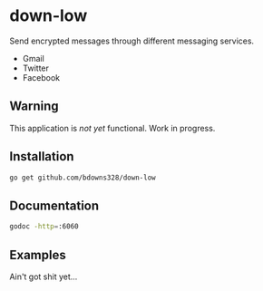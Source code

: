 # down-low

Send encrypted messages through different messaging services.

- Gmail
- Twitter
- Facebook

## Warning

This application is _not yet_ functional.  Work in progress.

## Installation

```bash
go get github.com/bdowns328/down-low
```

## Documentation

```bash
godoc -http=:6060
```

## Examples

Ain't got shit yet...